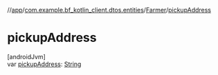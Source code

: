 //[app](../../../index.md)/[com.example.bf_kotlin_client.dtos.entities](../index.md)/[Farmer](index.md)/[pickupAddress](pickup-address.md)

# pickupAddress

[androidJvm]\
var [pickupAddress](pickup-address.md): [String](https://kotlinlang.org/api/latest/jvm/stdlib/kotlin/-string/index.html)
